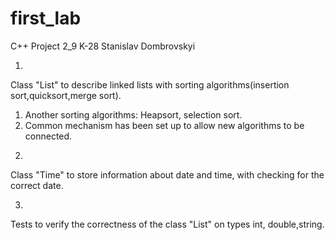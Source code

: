 # first_lab
C++
Project 2_9
K-28
Stanislav Dombrovskyi 


1)
Class "List" to describe linked lists with sorting algorithms(insertion sort,quicksort,merge sort).
1. Another sorting algorithms:
Heapsort, selection sort.
2. Common mechanism has been set up to allow new algorithms to be connected.

2)
Class "Time" to store information about date and time, with checking for the correct date.

3)
Tests to verify the correctness of the class "List" on types int, double,string.